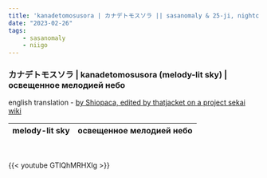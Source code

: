 ```yaml
---
title: 'kanadetomosusora | カナデトモスソラ || sasanomaly & 25-ji, nightcord de'
date: "2023-02-26"
tags:
    - sasanomaly
    - niigo
---
```


### カナデトモスソラ | kanadetomosusora (melody-lit sky) | освещенное мелодией небо

english translation - [by Shiopaca, edited by thatjacket on a project sekai wiki](https://projectsekai.fandom.com/wiki/Kanadetomosusora)

melody-lit sky | освещенное мелодией небо
--|--

<br>

{{< youtube GTlQhMRHXIg >}}